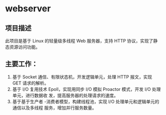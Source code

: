 # webserver
## 项目描述
此项目是基于 Linux 的轻量级多线程 Web 服务器，支持 HTTP 协议，实现了静态资源访问功能。
## 主要工作： 
1. 基于 Socket 通信、有限状态机，开发逻辑单元，处理 HTTP 报文，实现 GET 请求的解析。
2. 基于 I/O 复用技术 Epoll，实现用同步 I/O 模拟 Proactor 模式，开发 I/O 处理单元，进行数据收
发，提高服务器的处理请求的速度。
3. 基于基于生产者 -消费者模型，构建线程池，实现 I/O 处理单元和逻辑单元的通信以及多线程
服务，增加并行服务数量。
